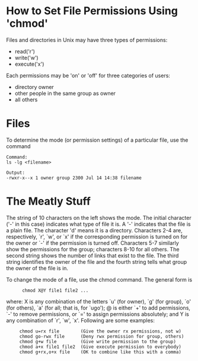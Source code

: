# How to Set File Permissions Using 'chmod'

Files and directories in Unix may have three types of permissions:

- read('r')
- write('w')
- execute('x')

Each permissions may be 'on' or 'off' for three categories of users:

- directory owner
- other people in the same group as owner
- all others

# Files
To determine the mode (or permission settings) of a particular file, use the command

```
Command:
ls -lg <filename>

Output:
-rwxr-x--x 1 owner group 2300 Jul 14 14:38 filename
```

# The Meatly Stuff
The string of 10 characters on the left shows the mode. The initial character ('-' in this case) indicates what type of file it is. A '-' indicates that the file is a plain file. The character 'd' means it is a directory. Characters 2-4 are, respectively, \`r', \`w', or \`x' if the corresponding permission is turned on for the owner or `-' if the permission is turned off. Characters 5-7 similarly show the permissions for the group; characters 8-10 for all others. The second string shows the number of links that exist to the file. The third string identifies the owner of the file and the fourth string tells what group the owner of the file is in.

To change the mode of a file, use the chmod command. The general form is
```
      chmod X@Y file1 file2 ...
```
where: X is any combination of the letters \`u' (for owner), \`g' (for group), \`o' (for others), \`a' (for all; that is, for \`ugo'); @ is either \`+' to add permissions, \`-' to remove permissions, or \`=' to assign permissions absolutely; and Y is any combination of \`r', \`w', \`x'. Following are some examples:

```
     chmod u=rx file        (Give the owner rx permissions, not w)
     chmod go-rwx file      (Deny rwx permission for group, others)
     chmod g+w file         (Give write permission to the group)
     chmod a+x file1 file2  (Give execute permission to everybody)
     chmod g+rx,o+x file    (OK to combine like this with a comma)
```